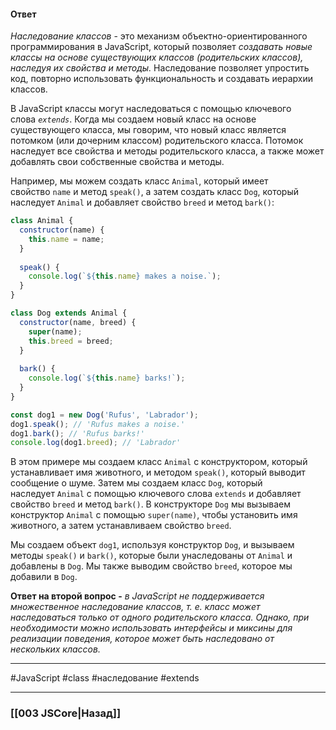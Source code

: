 #### Ответ

*Наследование классов* - это механизм объектно-ориентированного программирования в JavaScript, который позволяет *создавать новые классы на основе существующих классов (родительских классов), наследуя их свойства и методы.* Наследование позволяет упростить код, повторно использовать функциональность и создавать иерархии классов.

В JavaScript классы могут наследоваться с помощью ключевого слова *`extends`*. Когда мы создаем новый класс на основе существующего класса, мы говорим, что новый класс является потомком (или дочерним классом) родительского класса. Потомок наследует все свойства и методы родительского класса, а также может добавлять свои собственные свойства и методы.

Например, мы можем создать класс `Animal`, который имеет свойство `name` и метод `speak()`, а затем создать класс `Dog`, который наследует `Animal` и добавляет свойство `breed` и метод `bark()`:

```javascript
class Animal {
  constructor(name) {
    this.name = name;
  }
  
  speak() {
    console.log(`${this.name} makes a noise.`);
  }
}

class Dog extends Animal {
  constructor(name, breed) {
    super(name);
    this.breed = breed;
  }
  
  bark() {
    console.log(`${this.name} barks!`);
  }
}

const dog1 = new Dog('Rufus', 'Labrador');
dog1.speak(); // 'Rufus makes a noise.'
dog1.bark(); // 'Rufus barks!'
console.log(dog1.breed); // 'Labrador'
```

В этом примере мы создаем класс `Animal` с конструктором, который устанавливает имя животного, и методом `speak()`, который выводит сообщение о шуме. Затем мы создаем класс `Dog`, который наследует `Animal` с помощью ключевого слова `extends` и добавляет свойство `breed` и метод `bark()`. В конструкторе `Dog` мы вызываем конструктор `Animal` с помощью `super(name)`, чтобы установить имя животного, а затем устанавливаем свойство `breed`.

Мы создаем объект `dog1`, используя конструктор `Dog`, и вызываем методы `speak()` и `bark()`, которые были унаследованы от `Animal` и добавлены в `Dog`. Мы также выводим свойство `breed`, которое мы добавили в `Dog`.

**Ответ на второй вопрос -** *в JavaScript не поддерживается множественное наследование классов, т. е. класс может наследоваться только от одного родительского класса. Однако, при необходимости можно использовать интерфейсы и миксины для реализации поведения, которое может быть наследовано от нескольких классов.*

___
 #JavaScript #class #наследование #extends 

___

### [[003 JSCore|Назад]]